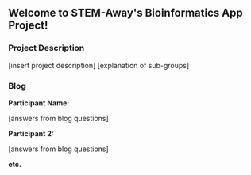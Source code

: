 ## Welcome to STEM-Away's Bioinformatics App Project!

### Project Description

[insert project description]
[explanation of sub-groups]

### Blog

**Participant Name:**

[answers from blog questions]

**Participant 2:**

[answers from blog questions]

**etc.**
